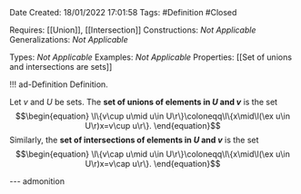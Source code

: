 <br />
<br />

Date Created: 18/01/2022 17:01:58
Tags: #Definition #Closed

Requires: [[Union]], [[Intersection]]
Constructions: _Not Applicable_
Generalizations: _Not Applicable_

Types: _Not Applicable_
Examples: _Not Applicable_ 
Properties: [[Set of unions and intersections are sets]]

!!! ad-Definition Definition.

Let $v$ and $U$ be sets. The **set of unions of elements in $U$ and $v$** is the set
$$\begin{equation}
    \l\{v\cup u\mid u\in U\r\}\coloneqq\l\{x\mid\l(\ex u\in U\r)x=v\cup u\r\}.
\end{equation}$$
Similarly, the **set of intersections of elements in $U$ and $v$** is the set
$$\begin{equation}
    \l\{v\cap u\mid u\in U\r\}\coloneqq\l\{x\mid\l(\ex u\in U\r)x=v\cap u\r\}.
\end{equation}$$

--- admonition
